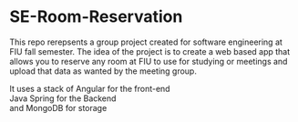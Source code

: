 # SE-Room-Reservation
This repo rerepsents a group project created for software engineering at FIU fall semester. The idea of the project is to create a web based app that allows you to reserve any room at FIU to use for studying or meetings and upload that data as wanted by the meeting group.

It uses a stack of Angular for the front-end  
Java Spring for the Backend  
and MongoDB for storage  